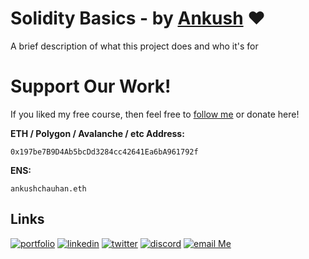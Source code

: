 # Solidity Basics - by [Ankush](https://bitly.com/ankushchauhan) ❤️ 

A brief description of what this project does and who it's for

# Support Our Work!

If you liked my free course, then feel free to [follow me](https://linktr.ee/ankushchauhan) or donate here!

**ETH / Polygon / Avalanche / etc Address:** 
``` 
0x197be7B9D4Ab5bcDd3284cc42641Ea6bA961792f 
``` 

**ENS:** 

```
ankushchauhan.eth
```

## Links 

[![portfolio](https://img.shields.io/badge/my_portfolio-000?style=for-the-badge&logo=ko-fi&logoColor=white)](https://ankush.ml)
[![linkedin](https://img.shields.io/badge/linkedin-0A66C2?style=for-the-badge&logo=linkedin&logoColor=white)](https://www.linkedin.com/in/ankushchauhan14)
[![twitter](https://img.shields.io/badge/twitter-1DA1F2?style=for-the-badge&logo=twitter&logoColor=white)](https://twitter.com/anproghub)
[![discord](https://img.shields.io/badge/discord-000?style=for-the-badge&logo=discord&logoColor=white)](https://discord.com/invite/GXc8Y7p)
[![email Me](https://img.shields.io/badge/gmail-101010?style=for-the-badge&logo=gmail&logoColor=white)](mailto:ac.ankushchauhan.2006@gmail.com)

